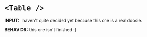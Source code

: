 # `<Table />`

**INPUT:** I haven't quite decided yet because this one is a real doosie.

**BEHAVIOR:** this one isn't finished :(